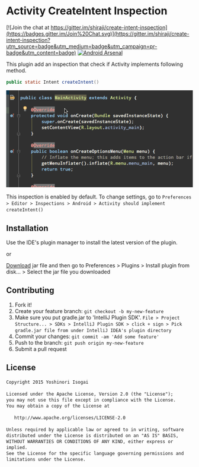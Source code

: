 # Activity CreateIntent Inspection

[![Join the chat at https://gitter.im/shiraji/create-intent-inspection](https://badges.gitter.im/Join%20Chat.svg)](https://gitter.im/shiraji/create-intent-inspection?utm_source=badge&utm_medium=badge&utm_campaign=pr-badge&utm_content=badge) [![Android Arsenal](https://img.shields.io/badge/Android%20Arsenal-Activity%20CreateIntent%20Inspection-brightgreen.svg?style=flat)](http://android-arsenal.com/details/1/2349)

This plugin add an inspection that check if Activity implements following method.

```Activity.java
public static Intent createIntent()
```

![screenshot](website/images/create_intent_inspection_screen_shot.gif)


This inspection is enabled by default. To change settings, go to `Preferences > Editor > Inspections > Android > Activity should implement createIntent()`

## Installation

Use the IDE's plugin manager to install the latest version of the plugin.

or

[Download](https://github.com/shiraji/create-intent-inspection/blob/master/create-intent-inspection.jar?raw=true) jar file and then go to Preferences > Plugins > Install plugin from disk... > Select the jar file you downloaded

## Contributing

1. Fork it!
2. Create your feature branch: `git checkout -b my-new-feature`
3. Make sure you put gradle.jar to 'IntelliJ Plugin SDK'. `File > Project Structure... > SDKs > IntelliJ Plugin SDK > click + sign > Pick gradle.jar file from under IntelliJ IDEA's plugin directory`
4. Commit your changes: `git commit -am 'Add some feature'`
5. Push to the branch: `git push origin my-new-feature`
6. Submit a pull request

## License

```
Copyright 2015 Yoshinori Isogai

Licensed under the Apache License, Version 2.0 (the "License");
you may not use this file except in compliance with the License.
You may obtain a copy of the License at

   http://www.apache.org/licenses/LICENSE-2.0

Unless required by applicable law or agreed to in writing, software
distributed under the License is distributed on an "AS IS" BASIS,
WITHOUT WARRANTIES OR CONDITIONS OF ANY KIND, either express or implied.
See the License for the specific language governing permissions and
limitations under the License.
```
